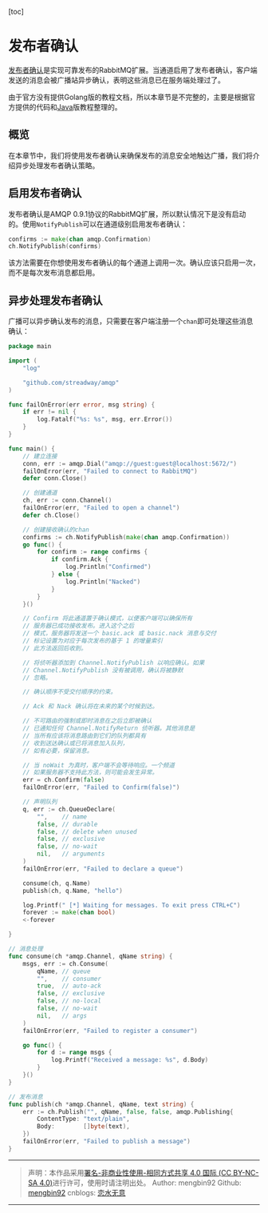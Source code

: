 [toc]

# 发布者确认  

[发布者确认](https://www.rabbitmq.com/confirms.html#publisher-confirms)是实现可靠发布的RabbitMQ扩展。当通道启用了发布者确认，客户端发送的消息会被广播站异步确认，表明这些消息已在服务端处理过了。  

由于官方没有提供Golang版的教程文档，所以本章节是不完整的，主要是根据官方提供的代码和[Java](https://www.rabbitmq.com/tutorials/tutorial-seven-java.html)版教程整理的。

## 概览  

在本章节中，我们将使用发布者确认来确保发布的消息安全地触达广播，我们将介绍异步处理发布者确认策略。  

## 启用发布者确认  

发布者确认是AMQP 0.9.1协议的RabbitMQ扩展，所以默认情况下是没有启动的。使用`NotifyPublish`可以在通道级别启用发布者确认：  

```go
confirms := make(chan amqp.Confirmation)
ch.NotifyPublish(confirms)
```  

该方法需要在你想使用发布者确认的每个通道上调用一次。确认应该只启用一次，而不是每次发布消息都启用。  

## 异步处理发布者确认  

广播可以异步确认发布的消息，只需要在客户端注册一个`chan`即可处理这些消息确认：  

```go
package main

import (
	"log"

	"github.com/streadway/amqp"
)

func failOnError(err error, msg string) {
	if err != nil {
		log.Fatalf("%s: %s", msg, err.Error())
	}
}

func main() {
	// 建立连接
	conn, err := amqp.Dial("amqp://guest:guest@localhost:5672/")
	failOnError(err, "Failed to connect to RabbitMQ")
	defer conn.Close()

	// 创建通道
	ch, err := conn.Channel()
	failOnError(err, "Failed to open a channel")
	defer ch.Close()

	// 创建接收确认的chan
	confirms := ch.NotifyPublish(make(chan amqp.Confirmation))
	go func() {
		for confirm := range confirms {
			if confirm.Ack {
				log.Println("Confirmed")
			} else {
				log.Println("Nacked")
			}
		}
	}()

	// Confirm 将此通道置于确认模式，以便客户端可以确保所有
	// 服务器已成功接收发布。进入这个之后
	// 模式，服务器将发送一个 basic.ack 或 basic.nack 消息与交付
	// 标记设置为对应于每次发布的基于 1 的增量索引
	// 此方法返回后收到。

	// 将侦听器添加到 Channel.NotifyPublish 以响应确认。如果
	// Channel.NotifyPublish 没有被调用，确认将被静默
	// 忽略。

	// 确认顺序不受交付顺序的约束。

	// Ack 和 Nack 确认将在未来的某个时候到达。

	// 不可路由的强制或即时消息在之后立即被确认
	// 已通知任何 Channel.NotifyReturn 侦听器。其他消息是
	// 当所有应该将消息路由到它们的队列都具有
	// 收到送达确认或已将消息加入队列，
	// 如有必要，保留消息。

	// 当 noWait 为真时，客户端不会等待响应。一个频道
	// 如果服务器不支持此方法，则可能会发生异常。
	err = ch.Confirm(false)
	failOnError(err, "Failed to Confirm(false)")

	// 声明队列
	q, err := ch.QueueDeclare(
		"",    // name
		false, // durable
		false, // delete when unused
		false, // exclusive
		false, // no-wait
		nil,   // arguments
	)
	failOnError(err, "Failed to declare a queue")

	consume(ch, q.Name)
	publish(ch, q.Name, "hello")

	log.Printf(" [*] Waiting for messages. To exit press CTRL+C")
	forever := make(chan bool)
	<-forever

}

// 消息处理
func consume(ch *amqp.Channel, qName string) {
	msgs, err := ch.Consume(
		qName, // queue
		"",    // consumer
		true,  // auto-ack
		false, // exclusive
		false, // no-local
		false, // no-wait
		nil,   // args
	)
	failOnError(err, "Failed to register a consumer")

	go func() {
		for d := range msgs {
			log.Printf("Received a message: %s", d.Body)
		}
	}()
}

// 发布消息
func publish(ch *amqp.Channel, qName, text string) {
	err := ch.Publish("", qName, false, false, amqp.Publishing{
		ContentType: "text/plain",
		Body:        []byte(text),
	})
	failOnError(err, "Failed to publish a message")
}

```  

---

> 声明：本作品采用[署名-非商业性使用-相同方式共享 4.0 国际 (CC BY-NC-SA 4.0)](https://creativecommons.org/licenses/by-nc-sa/4.0/deed.zh)进行许可，使用时请注明出处。
> Author: mengbin92
> Github: [mengbin92](https://mengbin92.github.io/)
> cnblogs: [恋水无意](https://www.cnblogs.com/lianshuiwuyi/)

---
